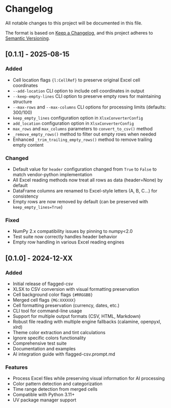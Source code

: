 # Changelog

All notable changes to this project will be documented in this file.

The format is based on [Keep a Changelog](https://keepachangelog.com/en/1.0.0/),
and this project adheres to [Semantic Versioning](https://semver.org/spec/v2.0.0.html).

## [0.1.1] - 2025-08-15

### Added
- Cell location flags `{l:CellRef}` to preserve original Excel cell coordinates
- `--add-location` CLI option to include cell coordinates in output
- `--keep-empty-lines` CLI option to preserve empty rows for maintaining structure
- `--max-rows` and `--max-columns` CLI options for processing limits (defaults: 300/100)
- `keep_empty_lines` configuration option in `XlsxConverterConfig`
- `add_location` configuration option in `XlsxConverterConfig`
- `max_rows` and `max_columns` parameters to `convert_to_csv()` method
- `_remove_empty_rows()` method to filter out empty rows when needed
- Enhanced `_trim_trailing_empty_rows()` method to remove trailing empty content

### Changed
- Default value for `header` configuration changed from `True` to `False` to match vendor-python implementation
- All Excel reading methods now treat all rows as data (header=None) by default
- DataFrame columns are renamed to Excel-style letters (A, B, C...) for consistency
- Empty rows are now removed by default (can be preserved with `keep_empty_lines=True`)

### Fixed
- NumPy 2.x compatibility issues by pinning to numpy<2.0
- Test suite now correctly handles header behavior
- Empty row handling in various Excel reading engines

## [0.1.0] - 2024-12-XX

### Added
- Initial release of flagged-csv
- XLSX to CSV conversion with visual formatting preservation
- Cell background color flags `{#RRGGBB}`
- Merged cell flags `{MG:XXXXXX}`
- Cell formatting preservation (currency, dates, etc.)
- CLI tool for command-line usage
- Support for multiple output formats (CSV, HTML, Markdown)
- Robust file reading with multiple engine fallbacks (calamine, openpyxl, xlrd)
- Theme color extraction and tint calculations
- Ignore specific colors functionality
- Comprehensive test suite
- Documentation and examples
- AI integration guide with flagged-csv.prompt.md

### Features
- Process Excel files while preserving visual information for AI processing
- Color pattern detection and categorization
- Time range detection from merged cells
- Compatible with Python 3.11+
- UV package manager support